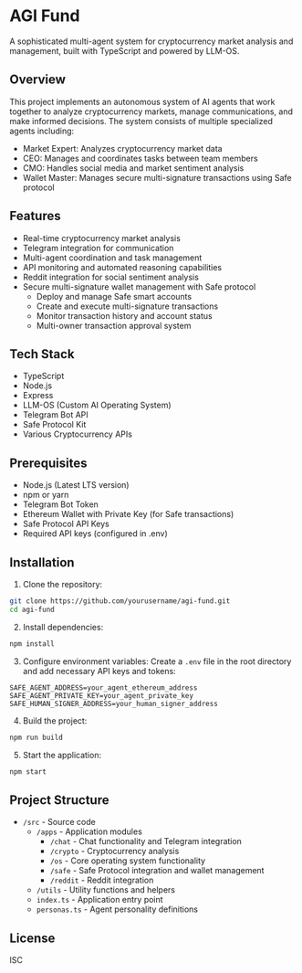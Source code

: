 # AGI Fund

A sophisticated multi-agent system for cryptocurrency market analysis and management, built with TypeScript and powered by LLM-OS.

## Overview

This project implements an autonomous system of AI agents that work together to analyze cryptocurrency markets, manage communications, and make informed decisions. The system consists of multiple specialized agents including:

- Market Expert: Analyzes cryptocurrency market data
- CEO: Manages and coordinates tasks between team members
- CMO: Handles social media and market sentiment analysis
- Wallet Master: Manages secure multi-signature transactions using Safe protocol

## Features

- Real-time cryptocurrency market analysis
- Telegram integration for communication
- Multi-agent coordination and task management
- API monitoring and automated reasoning capabilities
- Reddit integration for social sentiment analysis
- Secure multi-signature wallet management with Safe protocol
  - Deploy and manage Safe smart accounts
  - Create and execute multi-signature transactions
  - Monitor transaction history and account status
  - Multi-owner transaction approval system

## Tech Stack

- TypeScript
- Node.js
- Express
- LLM-OS (Custom AI Operating System)
- Telegram Bot API
- Safe Protocol Kit
- Various Cryptocurrency APIs

## Prerequisites

- Node.js (Latest LTS version)
- npm or yarn
- Telegram Bot Token
- Ethereum Wallet with Private Key (for Safe transactions)
- Safe Protocol API Keys
- Required API keys (configured in .env)

## Installation

1. Clone the repository:
```bash
git clone https://github.com/yourusername/agi-fund.git
cd agi-fund
```

2. Install dependencies:
```bash
npm install
```

3. Configure environment variables:
Create a `.env` file in the root directory and add necessary API keys and tokens:
```
SAFE_AGENT_ADDRESS=your_agent_ethereum_address
SAFE_AGENT_PRIVATE_KEY=your_agent_private_key
SAFE_HUMAN_SIGNER_ADDRESS=your_human_signer_address
```

4. Build the project:
```bash
npm run build
```

5. Start the application:
```bash
npm start
```

## Project Structure

- `/src` - Source code
  - `/apps` - Application modules
    - `/chat` - Chat functionality and Telegram integration
    - `/crypto` - Cryptocurrency analysis
    - `/os` - Core operating system functionality
    - `/safe` - Safe Protocol integration and wallet management
    - `/reddit` - Reddit integration
  - `/utils` - Utility functions and helpers
  - `index.ts` - Application entry point
  - `personas.ts` - Agent personality definitions

## License
ISC
